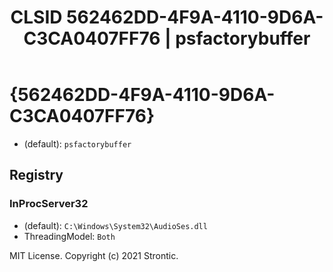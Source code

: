 ﻿---
title: "CLSID 562462DD-4F9A-4110-9D6A-C3CA0407FF76 | psfactorybuffer"
excerpt: What is COM-Object CLSID 562462DD-4F9A-4110-9D6A-C3CA0407FF76?
---

# {562462DD-4F9A-4110-9D6A-C3CA0407FF76}

* (default): `psfactorybuffer`

## Registry


### InProcServer32

* (default): `C:\Windows\System32\AudioSes.dll`
* ThreadingModel: `Both`

MIT License. Copyright (c) 2021 Strontic.


